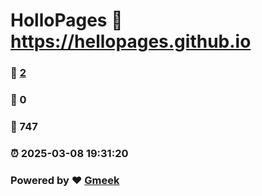 # HolloPages :link: https://hellopages.github.io 
### :page_facing_up: [2](https://hellopages.github.io/tag.html) 
### :speech_balloon: 0 
### :hibiscus: 747 
### :alarm_clock: 2025-03-08 19:31:20 
### Powered by :heart: [Gmeek](#)
